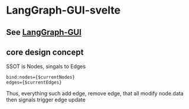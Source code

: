 # LangGraph-GUI-svelte

## See [LangGraph-GUI](https://github.com/LangGraph-GUI/LangGraph-GUI)


## core design concept

SSOT is Nodes, singals to Edges
```
bind:nodes={$currentNodes}
edges={$currentEdges} 
```

Thus, everything such add edge, remove edge, that all modify node.data then signals trigger edge update
